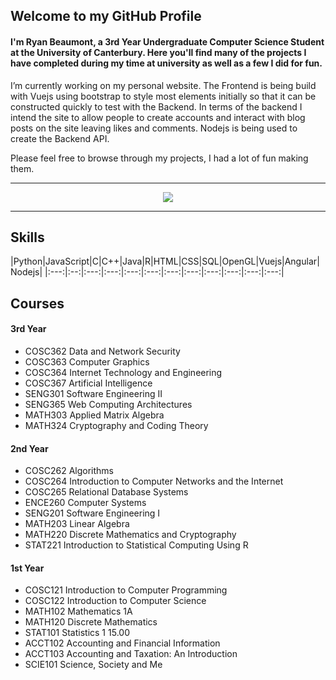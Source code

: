 ## Welcome to my GitHub Profile
#### I'm Ryan Beaumont, a 3rd Year Undergraduate Computer Science Student at the University of Canterbury. Here you'll find many of the projects I have completed during my time at university as well as a few I did for fun.

I’m currently working on my personal website. The Frontend is being build with Vuejs using bootstrap to style most elements initially so that it can be constructed quickly to test with the Backend. In terms of the backend I intend the site to allow people to create accounts and interact with blog posts on the site leaving likes and comments. Nodejs is being used to create the Backend API.

Please feel free to browse through my projects, I had a lot of fun making them.
___

<p align="center">
  <a href="https://github.com/anuraghazra/github-readme-stats">
    <image  src="https://github-readme-stats.vercel.app/api?username=rybeau&show_icons=true&theme=tokyonight&hide=stars,contribs"/>
  </a>
</p>

___
## Skills
|Python|JavaScript|C|C++|Java|R|HTML|CSS|SQL|OpenGL|Vuejs|Angular|Nodejs|
|:---:|:--:|:---:|:---:|:---:|:---:|:---:|:---:|:---:|:---:|:---:|:---:|

## Courses
#### 3rd Year
* COSC362 Data and Network Security
* COSC363 Computer Graphics
* COSC364 Internet Technology and Engineering
* COSC367 Artificial Intelligence
* SENG301 Software Engineering II
* SENG365 Web Computing Architectures
* MATH303 Applied Matrix Algebra
* MATH324 Cryptography and Coding Theory

#### 2nd Year
* COSC262 Algorithms
* COSC264 Introduction to Computer Networks and the Internet
* COSC265 Relational Database Systems
* ENCE260 Computer Systems
* SENG201 Software Engineering I
* MATH203 Linear Algebra
* MATH220 Discrete Mathematics and Cryptography
* STAT221 Introduction to Statistical Computing Using R

#### 1st Year
* COSC121 Introduction to Computer Programming
* COSC122 Introduction to Computer Science
* MATH102 Mathematics 1A
* MATH120 Discrete Mathematics
* STAT101 Statistics 1 	15.00
* ACCT102 Accounting and Financial Information
* ACCT103 Accounting and Taxation: An Introduction
* SCIE101 Science, Society and Me
